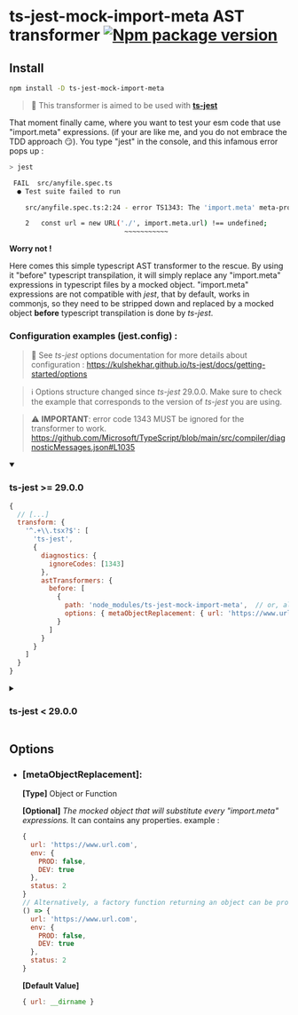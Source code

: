# ts-jest-mock-import-meta AST transformer [![Npm package version](https://badgen.net/npm/v/ts-jest-mock-import-meta)](https://npmjs.com/package/ts-jest-mock-import-meta)

## Install
```bash
npm install -D ts-jest-mock-import-meta
```
>:green_book: This transformer is aimed to be used with [**ts-jest**](https://github.com/kulshekhar/ts-jest)

That moment finally came, where you want to test your esm code that use "import.meta" expressions. (if your are like me, and you do not embrace the TDD approach  :smirk:). You type "jest" in the console, and this infamous error pops up :
````bash
> jest

 FAIL  src/anyfile.spec.ts
  ● Test suite failed to run

    src/anyfile.spec.ts:2:24 - error TS1343: The 'import.meta' meta-property is only allowed when the '--module' option is 'es2020', 'esnext', or 'system'.

    2   const url = new URL('./', import.meta.url) !== undefined;
                             ~~~~~~~~~~~
````
**Worry not !**

Here comes this simple typescript AST transformer to the rescue. 
By using it "before" typescript transpilation, it will simply replace any "import.meta" expressions in typescript files by a mocked object.
"import.meta" expressions are not compatible with *jest*, that by default, works in commonjs, so they need to be stripped down and replaced by a mocked object **before** typescript transpilation is done by *ts-jest*.

 ### Configuration examples (**jest.config**) :
> 📘 See *ts-jest* options documentation for more details about configuration  : https://kulshekhar.github.io/ts-jest/docs/getting-started/options

> ℹ️ Options structure changed since *ts-jest* 29.0.0. Make sure to check the example that corresponds to the version of *ts-jest* you are using.

> ⚠️ **IMPORTANT**: error code 1343 MUST be ignored for the transformer to work.
> https://github.com/Microsoft/TypeScript/blob/main/src/compiler/diagnosticMessages.json#L1035

<details open>
 <summary><h3>ts-jest >= 29.0.0</h3></summary>
 
```javascript
{
  // [...]
  transform: {
    '^.+\\.tsx?$': [
      'ts-jest',
      {
        diagnostics: {
          ignoreCodes: [1343]
        },
        astTransformers: {
          before: [
            {
              path: 'node_modules/ts-jest-mock-import-meta',  // or, alternatively, 'ts-jest-mock-import-meta' directly, without node_modules.
              options: { metaObjectReplacement: { url: 'https://www.url.com' } }
            }
          ]
        }
      }
    ]
  }
}
```
</details>

<details>
 <summary><h3>ts-jest < 29.0.0</h3></summary>

```javascript
{
  // [...]
  globals: {
    'ts-jest': {
      diagnostics: {
        ignoreCodes: [1343]
      },
      astTransformers: {
        before: [
          {
            path: 'node_modules/ts-jest-mock-import-meta',  // or, alternatively, 'ts-jest-mock-import-meta' directly, without node_modules.
            options: { metaObjectReplacement: { url: 'https://www.url.com' } }
          }
        ]
      }
    }
  }
}
```
</details>

## Options

- ### [metaObjectReplacement]:
  **[Type]** Object or Function

  **[Optional]** *The mocked object that will substitute every "import.meta" expressions.*
  It can contains any properties.
  example :
  ````javascript
  {
    url: 'https://www.url.com',
    env: {
      PROD: false,
      DEV: true
    },
    status: 2
  }
  // Alternatively, a factory function returning an object can be provided.
  () => {
    url: 'https://www.url.com',
    env: {
      PROD: false,
      DEV: true
    },
    status: 2
  }
  ````
  **[Default Value]**
  ````javascript
  { url: __dirname }
  ````
